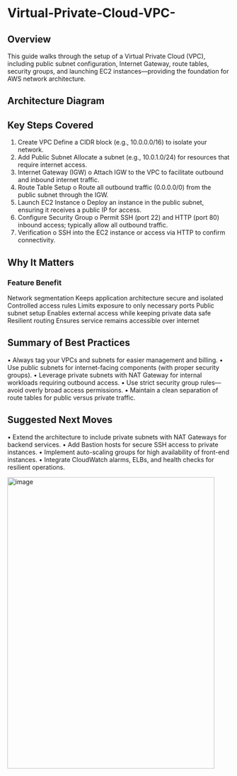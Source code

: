 # Virtual-Private-Cloud-VPC-

## Overview
This guide walks through the setup of a Virtual Private Cloud (VPC), including public subnet configuration, Internet Gateway, route tables, security groups, and launching EC2 instances—providing the foundation for AWS network architecture.
 
## Architecture Diagram

 
## Key Steps Covered
1.	Create VPC
   	Define a CIDR block (e.g., 10.0.0.0/16) to isolate your network.
2.	Add Public Subnet
  	Allocate a subnet (e.g., 10.0.1.0/24) for resources that require internet access.
3.	Internet Gateway (IGW)
o	Attach IGW to the VPC to facilitate outbound and inbound internet traffic.
4.	Route Table Setup
o	Route all outbound traffic (0.0.0.0/0) from the public subnet through the IGW.
5.	Launch EC2 Instance
o	Deploy an instance in the public subnet, ensuring it receives a public IP for access.
6.	Configure Security Group
o	Permit SSH (port 22) and HTTP (port 80) inbound access; typically allow all outbound traffic.
7.	Verification
o	SSH into the EC2 instance or access via HTTP to confirm connectivity.
 
## Why It Matters
### Feature	Benefit
Network segmentation	Keeps application architecture secure and isolated
Controlled access rules	Limits exposure to only necessary ports
Public subnet setup	Enables external access while keeping private data safe
Resilient routing	Ensures service remains accessible over internet
 
## Summary of Best Practices
•	Always tag your VPCs and subnets for easier management and billing.
•	Use public subnets for internet-facing components (with proper security groups).
•	Leverage private subnets with NAT Gateway for internal workloads requiring outbound access.
•	Use strict security group rules—avoid overly broad access permissions.
•	Maintain a clean separation of route tables for public versus private traffic.
 
## Suggested Next Moves
•	Extend the architecture to include private subnets with NAT Gateways for backend services.
•	Add Bastion hosts for secure SSH access to private instances.
•	Implement auto-scaling groups for high availability of front-end instances.
•	Integrate CloudWatch alarms, ELBs, and health checks for resilient operations.

<img width="468" height="658" alt="image" src="https://github.com/user-attachments/assets/d034db6f-9d92-47a3-a7e1-83a2deaccf4f" />

